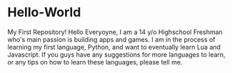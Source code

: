 # Hello-World
My First Repository! 
Hello Everyoyne, I am a 14 y/o Highschool Freshman who's main passion is building apps and games. I am in the process of learning my first language, Python, and want to eventually learn Lua and Javascript. If you guys have any suggestions for more languages to learn, or any tips on how to learn these languages, please tell me. 
